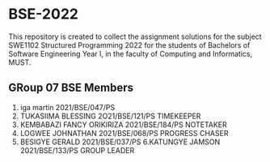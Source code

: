 # BSE-2022
This repository is created to collect the assignment solutions for the subject SWE1102 Structured Programming 2022
 for the students of Bachelors of Software Engineering  Year I, in the faculty of Computing and Informatics, MUST.

## GRoup 07 BSE Members
1. iga martin  2021/BSE/047/PS
2. TUKASIIMA BLESSING  2O21/BSE/121/PS     TIMEKEEPER
3. KEMBABAZI FANCY ORIKIRIZA 2021/BSE/184/PS     NOTETAKER
4. LOGWEE JOHNATHAN  2021/BSE/068/PS      PROGRESS CHASER
5. BESIGYE GERALD  2021/BSE/037/PS
6.KATUNGYE JAMSON 2021/BSE/133/PS      GROUP LEADER


